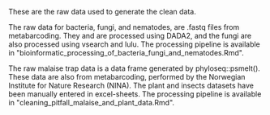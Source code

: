 These are the raw data used to generate the clean data. 

The raw data for bacteria, fungi, and nematodes, are .fastq files from metabarcoding. They and are processed using DADA2, and the fungi are also processed using vsearch and lulu. The processing pipeline is available in "bioinformatic_processing_of_bacteria_fungi_and_nematodes.Rmd". 

The raw malaise trap data is a data frame generated by phyloseq::psmelt(). These data are also from metabarcoding, performed by the Norwegian Institute for Nature Research (NINA). The plant and insects datasets have been manually entered in excel-sheets. The processing pipeline is available in "cleaning_pitfall_malaise_and_plant_data.Rmd". 
